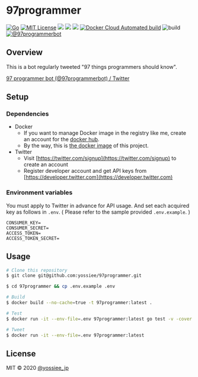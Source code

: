 # 97programmer

[![Go](https://img.shields.io/github/go-mod/go-version/yossiee/97programmerbot?style=plastic)](go.mod)
[![MIT License](http://img.shields.io/badge/license-MIT-blue.svg?style=flat)](LICENSE)
[![](https://img.shields.io/docker/stars/yossiee/97programmer?style=plastic)](https://hub.docker.com/r/yossiee/97programmer)
[![](https://img.shields.io/docker/pulls/yossiee/97programmer?style=plastic)](https://hub.docker.com/r/yossiee/97programmer)
[![](https://img.shields.io/docker/cloud/build/yossiee/97programmer?style=plastic)](https://hub.docker.com/r/yossiee/97programmer)
[![Docker Cloud Automated build](https://img.shields.io/docker/cloud/automated/yossiee/97programmer?style=plastic)](https://hub.docker.com/r/yossiee/97programmer)
![build](https://github.com/yossiee/97programmer/workflows/build/badge.svg)
[![@97programmerbot](https://img.shields.io/twitter/follow/97programmerbot?label=follow%20me&style=social)](https://twitter.com/97programmerbot)

## Overview
This is a bot regularly tweeted "97 things programmers should know".

[97 programmer bot \(@97programmerbot\) / Twitter](https://twitter.com/97programmerbot)

## Setup
### Dependencies
- Docker
    - If you want to manage Docker image in the registry like me, create an account for the [docker hub](https://hub.docker.com).
    - By the way, this is [the docker image](https://hub.docker.com/r/yossiee/97programmer) of this project.
- Twitter
    - Visit [https://twitter.com/signup](https://twitter.com/signup) to create an account
    - Register developer account and get API keys from [https://developer.twitter.com](https://developer.twitter.com)

### Environment variables
You must apply to Twitter in advance for API usage. And set each acquired key as follows in `.env`. ( Please refer to the sample provided `.env.example`. )

```.env
CONSUMER_KEY=
CONSUMER_SECRET=
ACCESS_TOKEN=
ACCESS_TOKEN_SECRET=
```

## Usage
```sh
# Clone this repository
$ git clone git@github.com:yossiee/97programmer.git

$ cd 97programmer && cp .env.example .env

# Build
$ docker build --no-cache=true -t 97programmer:latest .

# Test
$ docker run -it --env-file=.env 97programmer:latest go test -v -cover ./...

# Tweet
$ docker run -it --env-file=.env 97programmer:latest
```

## License
MIT ©︎ 2020 [@yossiee_jp](https://twitter.com/yossiee_jp)
